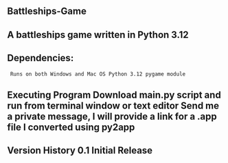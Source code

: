 ## Battleships-Game
## A battleships game written in Python 3.12 
 
 ## Dependencies:
     Runs on both Windows and Mac OS Python 3.12 pygame module

## Executing Program Download main.py script and run from terminal window or text editor Send me a private message, I will provide a link for a .app file I converted using py2app

## Version History 0.1 Initial Release
